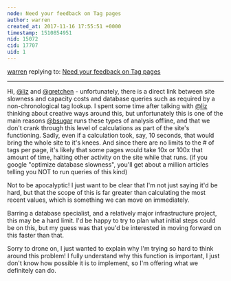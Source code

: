 ```yaml
---
node: Need your feedback on Tag pages
author: warren
created_at: 2017-11-16 17:55:51 +0000
timestamp: 1510854951
nid: 15072
cid: 17707
uid: 1
---
```




[warren](../profile/warren) replying to: [Need your feedback on Tag pages](../notes/tommystyles/10-20-2017/need-your-feedback-on-tag-pages)

----
Hi, [@liz](/profile/liz) and [@gretchen](/profile/gretchen) - unfortunately, there is a direct link between site slowness and capacity costs and database queries such as required by a non-chronological tag lookup. I spent some time after talking with [@liz](/profile/liz) thinking about creative ways around this, but unfortunately this is one of the main reasons [@bsugar](/profile/bsugar) runs these types of analysis offline, and that we don't crank through this level of calculations as part of the site's functioning. Sadly, even if a calculation took, say, 10 seconds, that would bring the whole site to it's knees. And since there are no limits to the # of tags per page, it's likely that some pages would take 10x or 100x that amount of time, halting other activity on the site while that runs.  (if you google "optimize database slowness", you'll get about a million articles telling you NOT to run queries of this kind)

Not to be apocalyptic! I just want to be clear that I'm not just saying it'd be hard, but that the scope of this is far greater than calculating the most recent values, which is something we can move on immediately.

Barring a database specialist, and a relatively major infrastructure project, this may be a hard limit. I'd be happy to try to plan what initial steps could be on this, but my guess was that you'd be interested in moving forward on this faster than that. 

Sorry to drone on, I just wanted to explain why I'm trying so hard to think around this problem! I fully understand why this function is important, I just don't know how possible it is to implement, so I'm offering what we definitely can do. 